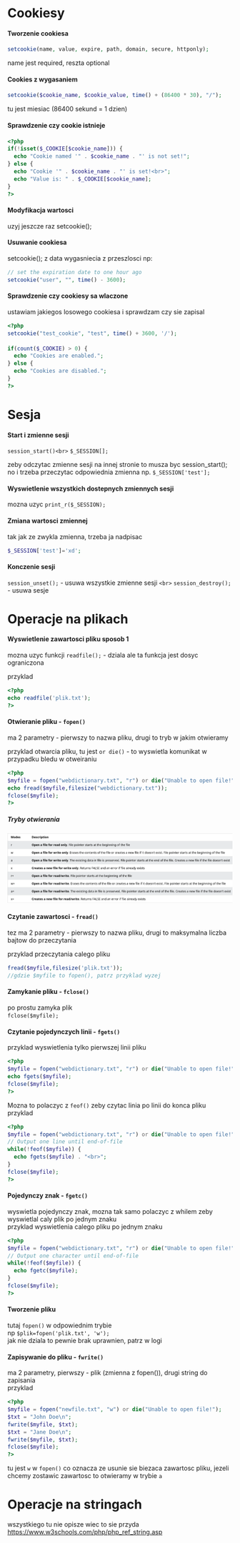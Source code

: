 # Cookiesy

#### Tworzenie cookiesa

```php
setcookie(name, value, expire, path, domain, secure, httponly);
```

name jest required, reszta optional

#### Cookies z wygasaniem

```php
setcookie($cookie_name, $cookie_value, time() + (86400 * 30), "/");
```

tu jest miesiac (86400 sekund = 1 dzien)

#### Sprawdzenie czy cookie istnieje

```php
<?php
if(!isset($_COOKIE[$cookie_name])) {
  echo "Cookie named '" . $cookie_name . "' is not set!";
} else {
  echo "Cookie '" . $cookie_name . "' is set!<br>";
  echo "Value is: " . $_COOKIE[$cookie_name];
}
?>
```

#### Modyfikacja wartosci

uzyj jeszcze raz setcookie();

#### Usuwanie cookiesa

setcookie(); z data wygasniecia z przeszlosci np:

```php
// set the expiration date to one hour ago
setcookie("user", "", time() - 3600);
```

#### Sprawdzenie czy cookiesy sa wlaczone

ustawiam jakiegos losowego cookiesa i sprawdzam czy sie zapisal

```php
<?php
setcookie("test_cookie", "test", time() + 3600, '/');

if(count($_COOKIE) > 0) {
  echo "Cookies are enabled.";
} else {
  echo "Cookies are disabled.";
}
?>
```

# Sesja

#### Start i zmienne sesji

`session_start()<br>`
`$_SESSION[];`

zeby odczytac zmienne sesji na innej stronie to musza byc session_start(); no i trzeba przeczytac odpowiednia zmienna np. `$_SESSION['test'];`

#### Wyswietlenie wszystkich dostepnych zmiennych sesji

mozna uzyc `print_r($_SESSION);`

#### Zmiana wartosci zmiennej

tak jak ze zwykla zmienna, trzeba ja nadpisac

```php
$_SESSION['test']='xd';
```

#### Konczenie sesji

`session_unset();` - usuwa wszystkie zmienne sesji `<br>`
`session_destroy();` - usuwa sesje

# Operacje na plikach

#### Wyswietlenie zawartosci pliku sposob 1

mozna uzyc funkcji `readfile();` - dziala ale ta funkcja jest dosyc ograniczona

przyklad

```php
<?php
echo readfile('plik.txt');
?>
```

#### Otwieranie pliku - `fopen()`

ma 2 parametry - pierwszy to nazwa pliku, drugi to tryb w jakim otwieramy

przyklad otwarcia pliku, tu jest `or die()` - to wyswietla komunikat w przypadku bledu w otweiraniu

```php
<?php
$myfile = fopen("webdictionary.txt", "r") or die("Unable to open file!");
echo fread($myfile,filesize("webdictionary.txt"));
fclose($myfile);
?>
```

##### Tryby otwierania

![](tabeleczka.png)

#### Czytanie zawartosci - `fread()`

tez ma 2 parametry - pierwszy to nazwa pliku, drugi to maksymalna liczba bajtow do przeczytania

przyklad przeczytania calego pliku

```php
fread($myfile,filesize('plik.txt'));
//gdzie $myfile to fopen(), patrz przyklad wyzej
```

#### Zamykanie pliku - `fclose()`

po prostu zamyka plik<br>
`fclose($myfile);`

#### Czytanie pojedynczych linii - `fgets()`

przyklad wyswietlenia tylko pierwszej linii pliku

```php
<?php
$myfile = fopen("webdictionary.txt", "r") or die("Unable to open file!");
echo fgets($myfile);
fclose($myfile);
?>
```

Mozna to polaczyc z `feof()` zeby czytac linia po linii do konca pliku<br>
przyklad

```php
<?php
$myfile = fopen("webdictionary.txt", "r") or die("Unable to open file!");
// Output one line until end-of-file
while(!feof($myfile)) {
  echo fgets($myfile) . "<br>";
}
fclose($myfile);
?>
```

#### Pojedynczy znak - `fgetc()`

wyswietla pojedynczy znak, mozna tak samo polaczyc z whilem zeby wyswietlal caly plik po jednym znaku<br>
przyklad wyswietlenia calego pliku po jednym znaku

```php
<?php
$myfile = fopen("webdictionary.txt", "r") or die("Unable to open file!");
// Output one character until end-of-file
while(!feof($myfile)) {
  echo fgetc($myfile);
}
fclose($myfile);
?>
```

#### Tworzenie pliku

tutaj `fopen()` w odpowiednim trybie<br>
np `$plik=fopen('plik.txt', 'w');`<br>
jak nie dziala to pewnie brak uprawnien, patrz w logi

#### Zapisywanie do pliku - `fwrite()`

ma 2 parametry, pierwszy - plik (zmienna z fopen()), drugi string do zapisania<br>
przyklad

```php
<?php
$myfile = fopen("newfile.txt", "w") or die("Unable to open file!");
$txt = "John Doe\n";
fwrite($myfile, $txt);
$txt = "Jane Doe\n";
fwrite($myfile, $txt);
fclose($myfile);
?>
```

tu jest `w` w `fopen()` co oznacza ze usunie sie biezaca zawartosc pliku, jezeli chcemy zostawic zawartosc to otwieramy w trybie `a`

# Operacje na stringach

wszystkiego tu nie opisze wiec to sie przyda <https://www.w3schools.com/php/php_ref_string.asp>




